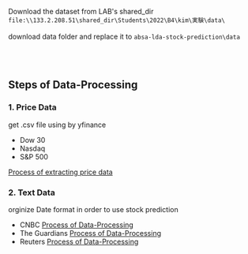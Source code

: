 Download the dataset from LAB's shared_dir
`file:\\133.2.208.51\shared_dir\Students\2022\B4\kim\実験\data\`
<br>
<br>
download data folder and replace it to `absa-lda-stock-prediction\data`

<br>
<br>

## Steps of Data-Processing
### 1. Price Data
get .csv file using by yfinance 
 - Dow 30
 - Nasdaq
 - S&P 500

[Process of extracting price data](data-processing/priceTimeSeries.ipynb)

### 2. Text Data
orginize Date format in order to use stock prediction
 - CNBC
 [Process of Data-Processing](data-processing/cnbc_headlines.ipynb)
 - The Guardians
 [Process of Data-Processing](data-processing/guardian_headlines.ipynb)
 - Reuters
 [Process of Data-Processing](data-processing/reuters_headlines.ipynb)